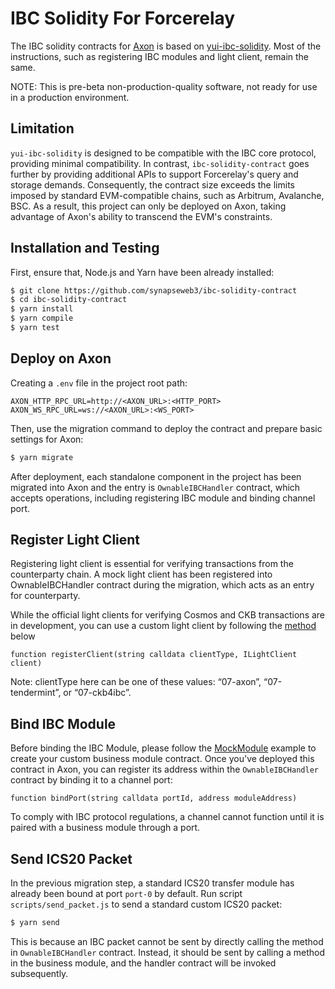 # IBC Solidity For Forcerelay

The IBC solidity contracts for [Axon](https://github.com/axonweb3/axon) is based on [yui-ibc-solidity](https://github.com/hyperledger-labs/yui-ibc-solidity). Most of the instructions, such as registering IBC modules and light client, remain the same.

NOTE: This is pre-beta non-production-quality software, not ready for use in a production environment.

## Limitation

`yui-ibc-solidity` is designed to be compatible with the IBC core protocol, providing minimal compatibility. In contrast, `ibc-solidity-contract` goes further by providing additional APIs to support Forcerelay's query and storage demands. Consequently, the contract size exceeds the limits imposed by standard EVM-compatible chains, such as Arbitrum, Avalanche, BSC. As a result, this project can only be deployed on Axon, taking advantage of Axon's ability to transcend the EVM's constraints.

## Installation and Testing

First, ensure that, Node.js and Yarn have been already installed:

```bash
$ git clone https://github.com/synapseweb3/ibc-solidity-contract
$ cd ibc-solidity-contract
$ yarn install
$ yarn compile
$ yarn test
```

## Deploy on Axon

Creating a `.env` file in the project root path:

```
AXON_HTTP_RPC_URL=http://<AXON_URL>:<HTTP_PORT>
AXON_WS_RPC_URL=ws://<AXON_URL>:<WS_PORT>
```

Then, use the migration command to deploy the contract and prepare basic settings for Axon:

```bash
$ yarn migrate
```

After deployment, each standalone component in the project has been migrated into Axon and the entry is `OwnableIBCHandler` contract, which accepts operations, including registering IBC module and binding channel port.

## Register Light Client

Registering light client is essential for verifying transactions from the counterparty chain. A mock light client has been registered into OwnableIBCHandler contract during the migration, which acts as an entry for counterparty.

While the official light clients for verifying Cosmos and CKB transactions are in development, you can use a custom light client by following the [method](https://github.com/synapseweb3/ibc-solidity-contract/blob/master/contracts/core/02-client/ILightClient.sol) below 

```solidity
function registerClient(string calldata clientType, ILightClient client)
```

Note: clientType here can be one of these values: “07-axon”, “07-tendermint”, or “07-ckb4ibc”.

## Bind IBC Module

Before binding the IBC Module, please follow the [MockModule](https://github.com/synapseweb3/ibc-solidity-contract/blob/master/contracts/apps/20-transfer/MockModule.sol) example to create your custom business module contract. Once you've deployed this contract in Axon, you can register its address within the `OwnableIBCHandler` contract by binding it to a channel port:

```solidity
function bindPort(string calldata portId, address moduleAddress)
```

To comply with IBC protocol regulations, a channel cannot function until it is paired with a business module through a port.

## Send ICS20 Packet

In the previous migration step, a standard ICS20 transfer module has already been bound at port `port-0` by default. Run script `scripts/send_packet.js` to send a standard custom ICS20 packet:

```bash
$ yarn send
```

This is because an IBC packet cannot be sent by directly calling the method in `OwnableIBCHandler` contract. Instead, it should be sent by calling a method in the business module, and the handler contract will be invoked subsequently.